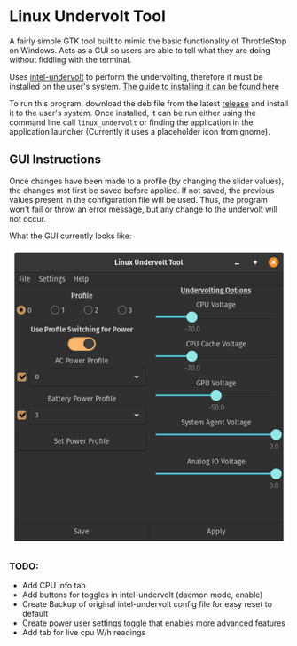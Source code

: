 # Linux Undervolt Tool

A fairly simple GTK tool built to mimic the basic functionality of ThrottleStop on Windows. Acts as a GUI so users are able to tell what they are doing without fiddling with the terminal.

Uses <a href="https://github.com/kitsunyan/intel-undervolt">intel-undervolt</a> to perform the undervolting, therefore it must be installed on the user's system. <a href="https://github.com/kitsunyan/intel-undervolt/blob/master/README.md">The guide to installing it can be found here</a>

To run this program, download the deb file from the latest <a href="https://github.com/TheOneMaster/linux-undervolt/releases/latest">release</a> and install it to the user's system. Once installed, it can be run either using the command line call `linux_undervolt` or finding the application in the application launcher (Currently it uses a placeholder icon from gnome).

## GUI Instructions

Once changes have been made to a profile (by changing the slider values), the changes mst first be saved before applied. If not saved, the previous values present in the configuration file will be used. Thus, the program won't fail or throw an error message, but any change to the undervolt will not occur.

What the GUI currently looks like:


<img src="images/undervolt-tool_current.png"></img>

### TODO:

* Add CPU info tab
* Add buttons for toggles in intel-undervolt (daemon mode, enable)
* Create Backup of original intel-undervolt config file for easy reset to default
* Create power user settings toggle that enables more advanced features
* Add tab for live cpu W/h readings
